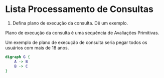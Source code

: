# Lista Processamento de Consultas

1. Defina plano de execução da consulta. Dê um exemplo.

Plano de execução da consulta é uma sequência de Avaliações Primitivas.

Um exemplo de plano de execução de consulta seria pegar todos os usuários com mais de 18 anos.

```dot
digraph G {
	A -> B
	B -> C
}
```
